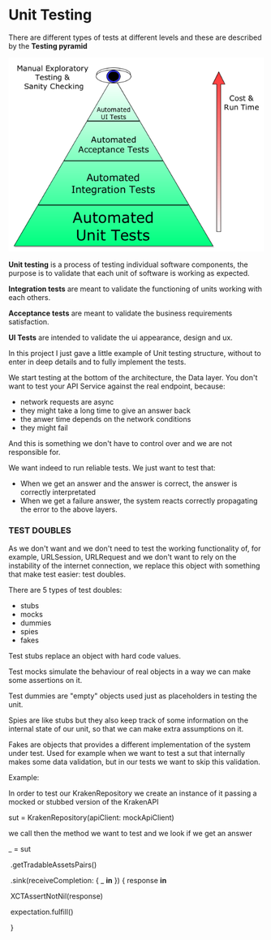 # Unit Testing

There are different types of tests at different levels and these are described by the **Testing pyramid**

![](./TestPyramid.png)	



**Unit testing** is a process of testing individual software components, the purpose is to validate that each unit of software is working as expected.

**Integration tests** are meant to validate the functioning of units working with each others.

**Acceptance tests** are meant to validate the business requirements satisfaction.

**UI Tests** are intended to validate the ui appearance, design and ux.


In this project I just gave a little example of Unit testing structure, without to enter in deep details and to fully implement the tests.

We start testing at the bottom of the architecture, the Data layer. You don't want to test your API Service against the real endpoint, because: 

- network requests are async
- they might take a long time to give an answer back
- the anwer time depends on the network conditions
- they might fail

And this is something we don't have to control over and we are not responsible for.

We want indeed to run reliable tests. We just want to test that:

- When we get an answer and the answer is correct, the answer is correctly interpretated
- When we get a failure answer, the system reacts correctly propagating the error to the above layers. 

### TEST DOUBLES

As we don't want and we don't need to test the working functionality of, for example, URLSession, URLRequest and we don't want to rely on the instability of the internet connection, we replace this object with something that make test easier: test doubles.

There are 5 types of test doubles:

- stubs
- mocks
- dummies
- spies
- fakes

Test stubs replace an object with hard code values.

Test mocks simulate the behaviour of real objects in a way we can make some assertions on it.

Test dummies are "empty" objects used just as placeholders in testing the unit.

Spies are like stubs but they also keep track of some information on the internal state of our unit, so that we can make extra assumptions on it.

Fakes are objects that provides a different implementation of the system under test. Used for example when we want to test a sut that internally makes some data validation, but in our tests we want to skip this validation. 


Example:

In order to test our KrakenRepository we create an instance of it passing a mocked or stubbed version of the KrakenAPI

sut = KrakenRepository(apiClient: mockApiClient)

we call then the method we want to test and we look if we get an answer

_ = sut

​      .getTradableAssetsPairs()

​      .sink(receiveCompletion: { _ **in** }) { response **in**

​        XCTAssertNotNil(response)

​        expectation.fulfill()

​      }